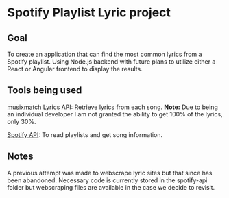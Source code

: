 # Spotify Playlist Lyric project

## Goal

To create an application that can find the most common lyrics from a Spotify playlist. Using Node.js backend with future plans to utilize either a React or Angular frontend to display the results.

## Tools being used

[musixmatch](https://coda.io/@musixmatch/musixmatch-lyrics-api) Lyrics API: Retrieve lyrics from each song. **Note:** Due to being an individual developer I am not granted the ability to get 100% of the lyrics, only 30%.

[Spotify API](https://developer.spotify.com/): To read playlists and get song information.

## Notes

A previous attempt was made to webscrape lyric sites but that since has been abandoned. Necessary code is currently stored in the spotify-api folder but webscraping files are available in the case we decide to revisit.
